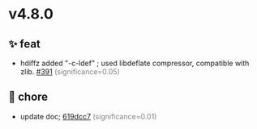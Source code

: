 # v4.8.0
## ✨ feat
- hdiffz added "-c-ldef" ; used libdeflate compressor, compatible with zlib. [#391](https://github.com/sisong/HDiffPatch/pull/391) <span style='color:grey;'>(significance=0.05)</span>
## 🔧 chore
- update doc; [619dcc7](https://github.com/sisong/HDiffPatch/commit/619dcc714a773f3faefd89c0bb532096f1037cb1) <span style='color:grey;'>(significance=0.01)</span>
